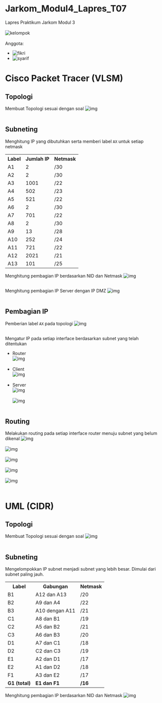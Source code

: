# Jarkom_Modul4_Lapres_T07

Lapres Praktikum Jarkom Modul 3<br />
<br />
![kelompok](https://img.shields.io/badge/Kelompok-T07-00a69a)<br />
<br />
Anggota:<br />
- ![fikri](https://img.shields.io/badge/Fikri%20Haykal-05311840000006-blueviolet)<br />
- ![syarif](https://img.shields.io/badge/Fancista%20Syarif%20H.-05311840000027-blueviolet)<br />

# Cisco Packet Tracer (VLSM)

## Topologi
  Membuat Topologi sesuai dengan soal
  ![img](https://github.com/Falconozura/JARKOM_Modul4_Lapres_T07/blob/main/img/Soal%20Shift%20Modul%204.png?raw=true)<br /><br />
  
## Subneting
  Menghitung IP yang dibutuhkan serta memberi label `AX` untuk setiap netmask
  <table>
    <tr>
      <th>Label</th>
      <th>Jumlah IP</th>
      <th>Netmask</th>
    </tr>
    <tr>
      <td>A1</td>
      <td>2</td>
      <td>/30</td>
    </tr>
    <tr>
      <td>A2</td>
      <td>2</td>
      <td>/30</td>
    </tr>
    <tr>
      <td>A3</td>
      <td>1001</td>
      <td>/22</td>
    </tr>
    <tr>
      <td>A4</td>
      <td>502</td>
      <td>/23</td>
    </tr>
    <tr>
      <td>A5</td>
      <td>521</td>
      <td>/22</td>
    </tr>
    <tr>
      <td>A6</td>
      <td>2</td>
      <td>/30</td>
    </tr>
    <tr>
      <td>A7</td>
      <td>701</td>
      <td>/22</td>
    </tr>
    <tr>
      <td>A8</td>
      <td>2</td>
      <td>/30</td>
    </tr>
    <tr>
      <td>A9</td>
      <td>13</td>
      <td>/28</td>
    </tr>
    <tr>
      <td>A10</td>
      <td>252</td>
      <td>/24</td>
    </tr>
    <tr>
      <td>A11</td>
      <td>721</td>
      <td>/22</td>
    </tr>
    <tr>
      <td>A12</td>
      <td>2021</td>
      <td>/21</td>
    </tr>
    <tr>
      <td>A13</td>
      <td>101</td>
      <td>/25</td>
    </tr>
  </table>
  
  Menghitung pembagian IP berdasarkan NID dan Netmask
  ![img](https://github.com/Falconozura/JARKOM_Modul4_Lapres_T07/blob/main/img/Topologi%20VLSM.png?raw=true)<br /><br />
  
  Menghitung pembagian IP Server dengan IP DMZ
  ![img](https://github.com/Falconozura/JARKOM_Modul4_Lapres_T07/blob/main/img/Topologi%20VLSM-Server.png?raw=true)<br /><br />
  
## Pembagian IP
  Pemberian label `AX` pada topologi
  ![img](https://github.com/Falconozura/JARKOM_Modul4_Lapres_T07/blob/main/img/VLSM.png?raw=true)<br /><br />
  
  Mengatur IP pada setiap interface berdasarkan subnet yang telah ditentukan
  - Router<br />
  ![img](https://github.com/Falconozura/JARKOM_Modul4_Lapres_T07/blob/main/img/Router.jpg?raw=true)<br /><br />
  - Client<br />
  ![img](https://github.com/Falconozura/JARKOM_Modul4_Lapres_T07/blob/main/img/Client.jpg?raw=true)<br /><br />
  - Server<br />
  ![img](https://github.com/Falconozura/JARKOM_Modul4_Lapres_T07/blob/main/img/Mojokerto.PNG?raw=true)<br /><br />
  ![img](https://github.com/Falconozura/JARKOM_Modul4_Lapres_T07/blob/main/img/Malang.PNG?raw=true)<br /><br />
  
## Routing
  Melakukan routing pada setiap interface router menuju subnet yang belum dikenal
  ![img](https://github.com/Falconozura/JARKOM_Modul4_Lapres_T07/blob/main/img/Surabaya.PNG?raw=true)<br /><br />
  ![img](https://github.com/Falconozura/JARKOM_Modul4_Lapres_T07/blob/main/img/Pasuruan.PNG?raw=true)<br /><br />
  ![img](https://github.com/Falconozura/JARKOM_Modul4_Lapres_T07/blob/main/img/Probolinggo.PNG?raw=true)<br /><br />
  ![img](https://github.com/Falconozura/JARKOM_Modul4_Lapres_T07/blob/main/img/Batu.PNG?raw=true)<br /><br />
  ![img](https://github.com/Falconozura/JARKOM_Modul4_Lapres_T07/blob/main/img/Kediri.PNG?raw=true)<br /><br />
  
# UML (CIDR)

## Topologi
  Membuat Topologi sesuai dengan soal
  ![img](https://github.com/Falconozura/JARKOM_Modul4_Lapres_T07/blob/main/img/Soal%20Shift%20Modul%204.png?raw=true)<br /><br />
  
## Subneting
  Mengelompokkan IP subnet menjadi subnet yang lebih besar. Dimulai dari subnet paling jauh.
  <table>
    <tr>
      <th>Label</th>
      <th>Gabungan</th>
      <th>Netmask</th>
    </tr>
    <tr>
      <td>B1</td>
      <td>A12 dan A13</td>
      <td>/20</td>
    </tr>
    <tr>
      <td>B2</td>
      <td>A9 dan A4</td>
      <td>/22</td>
    </tr>
    <tr>
      <td>B3</td>
      <td>A10 dengan A11</td>
      <td>/21</td>
    </tr>
    <tr>
      <td>C1</td>
      <td>A8 dan B1</td>
      <td>/19</td>
    </tr>
    <tr>
      <td>C2</td>
      <td>A5 dan B2</td>
      <td>/21</td>
    </tr>
    <tr>
      <td>C3</td>
      <td>A6 dan B3</td>
      <td>/20</td>
    </tr>
    <tr>
      <td>D1</td>
      <td>A7 dan C1</td>
      <td>/18</td>
    </tr>
    <tr>
      <td>D2</td>
      <td>C2 dan C3</td>
      <td>/19</td>
    </tr>
    <tr>
      <td>E1</td>
      <td>A2 dan D1</td>
      <td>/17</td>
    </tr>
    <tr>
      <td>E2</td>
      <td>A1 dan D2</td>
      <td>/18</td>
    </tr>
    <tr>
      <td>F1</td>
      <td>A3 dan E2</td>
      <td>/17</td>
    </tr>
    <tr>
      <td><b>G1 (total)</b></td>
      <td><b>E1 dan F1</b></td>
      <td><b>/16</b></td>
    </tr>
  </table>
  
  Menghitung pembagian IP berdasarkan NID dan Netmask
  ![img](https://github.com/Falconozura/JARKOM_Modul4_Lapres_T07/blob/main/img/Topologi%20CIDR.png?raw=true)<br /><br />
  
